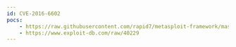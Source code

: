 ```yaml
---
id: CVE-2016-6602
pocs:
    - https://raw.githubusercontent.com/rapid7/metasploit-framework/master/modules/auxiliary/admin/http/webnms_cred_disclosure.rb
    - https://www.exploit-db.com/raw/40229
---
```

